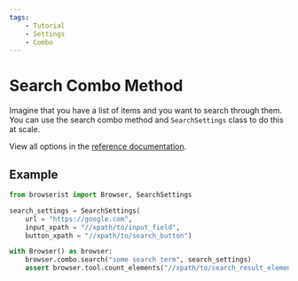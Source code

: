 ```yaml
---
tags:
    - Tutorial
    - Settings
    - Combo
---
```


# Search Combo Method
Imagine that you have a list of items and you want to search through them. You can use the search combo method and `SearchSettings` class to do this at scale.

View all options in the [reference documentation](../../reference/browser/combo.md#searchsettings).

## Example
```python title=""
from browserist import Browser, SearchSettings

search_settings = SearchSettings(
    url = "https://google.com",
    input_xpath = "//xpath/to/input_field",
    button_xpath = "//xpath/to/search_button")

with Browser() as browser:
    browser.combo.search("some search term", search_settings)
    assert browser.tool.count_elements("//xpath/to/search_result_elements") > 0
```
